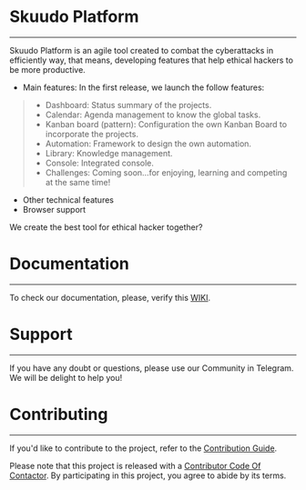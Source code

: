 # **Skuudo Platform**
***
Skuudo Platform is an agile tool created to combat the cyberattacks in efficiently way, that means, developing features that help ethical hackers to be more productive. 
-	Main features: In the first release, we launch the follow features:
> * Dashboard: Status summary of the projects.
> * Calendar: Agenda management to know the global tasks.
> * Kanban board (pattern): Configuration the own Kanban Board to incorporate the projects.
> * Automation: Framework to design the own automation.
> * Library: Knowledge management.
> * Console: Integrated console.
> * Challenges: Coming soon…for enjoying, learning and competing at the same time!
-	Other technical features
-	Browser support

We create the best tool for ethical hacker together? 

# **Documentation**
***
To check our documentation, please, verify this [WIKI](https://github.com/Skuudoer/wihwin/wiki). 

# **Support**
***
If you have any doubt or questions, please use our Community in Telegram. We will be delight to help you!

# **Contributing**
***
If you'd like to contribute to the project, refer to the [Contribution Guide](https://github.com/Skuudoer/wihwin/wiki/Contribution-Guide).

Please note that this project is released with a [Contributor Code Of Contactor](https://github.com/Skuudoer/wihwin/wiki/Code-of-Conduct). By participating in this project, you agree to abide by its terms.
